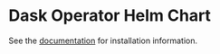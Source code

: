 # Dask Operator Helm Chart

See the [documentation](https://kubernetes.dask.org/en/latest/installing.html#operator) for installation information.

